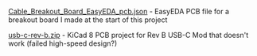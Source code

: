 [Cable_Breakout_Board_EasyEDA_pcb.json](https://github.com/rara64/windows-mixed-reality-usb-c/blob/main/pcb/Cable_Breakout_Board_EasyEDA_pcb.json) - EasyEDA PCB file for a breakout board I made at the start of this project

[usb-c-rev-b.zip](https://github.com/rara64/windows-mixed-reality-usb-c/blob/main/pcb/usb-c-rev-b.zip) - KiCad 8 PCB project for Rev B USB-C Mod that doesn't work (failed high-speed design?)
